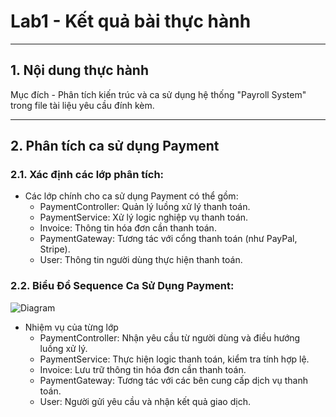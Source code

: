 # Lab1 - Kết quả bài thực hành
----

## 1. Nội dung thực hành
Mục đích - Phân tích kiến trúc và ca sử dụng hệ thống "Payroll System" trong file tài liệu yêu cầu đính kèm.

----
## 2. Phân tích ca sử dụng Payment
### 2.1. Xác định các lớp phân tích:
- Các lớp chính cho ca sử dụng Payment có thể gồm:
  - PaymentController: Quản lý luồng xử lý thanh toán.
  - PaymentService: Xử lý logic nghiệp vụ thanh toán.
  - Invoice: Thông tin hóa đơn cần thanh toán.
  - PaymentGateway: Tương tác với cổng thanh toán (như PayPal, Stripe).
  - User: Thông tin người dùng thực hiện thanh toán.
### 2.2. Biểu Đồ Sequence Ca Sử Dụng Payment:
  ![Diagram](https://www.planttext.com/api/plantuml/png/T54nQiD04EprYYtZmXzm4GmkWhj0o0FEyk4xSjuZvvLibQbIkF8JX361G8hWL3g2YmlvnxuWNyWfiR30ShSCCxEpip_-C5oGS9JDJNA_a0xwrt0hYhb46baaPus9u02Ay9f1ojLB1gG4AY0RIhpg9UVaayETTBbEPPIlsB-12P_TueONbMFCxR_4SBKh8Zzyu0n88wYm5_2r-RwWF28tWkHI5D605Flt59Hc_upTYnjoloipEQwsaBD_WWUk3WIFMGsqZCvIN2YlvLIFPNsG2gM6cHOMfkpNgUegCjhz_MJGr309fMs7IOOIf_5rlm000F__0m00)
- Nhiệm vụ của từng lớp
  - PaymentController: Nhận yêu cầu từ người dùng và điều hướng luồng xử lý.
  - PaymentService: Thực hiện logic thanh toán, kiểm tra tính hợp lệ.
  - Invoice: Lưu trữ thông tin hóa đơn cần thanh toán.
  - PaymentGateway: Tương tác với các bên cung cấp dịch vụ thanh toán.
  - User: Người gửi yêu cầu và nhận kết quả giao dịch.

 
